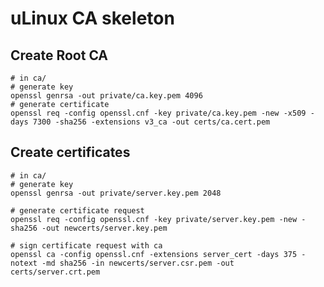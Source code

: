 # uLinux CA skeleton

## Create Root CA
    # in ca/
    # generate key
    openssl genrsa -out private/ca.key.pem 4096
    # generate certificate
    openssl req -config openssl.cnf -key private/ca.key.pem -new -x509 -days 7300 -sha256 -extensions v3_ca -out certs/ca.cert.pem

## Create certificates
    # in ca/
    # generate key
    openssl genrsa -out private/server.key.pem 2048

    # generate certificate request
    openssl req -config openssl.cnf -key private/server.key.pem -new -sha256 -out newcerts/server.key.pem

    # sign certificate request with ca
    openssl ca -config openssl.cnf -extensions server_cert -days 375 -notext -md sha256 -in newcerts/server.csr.pem -out certs/server.crt.pem
